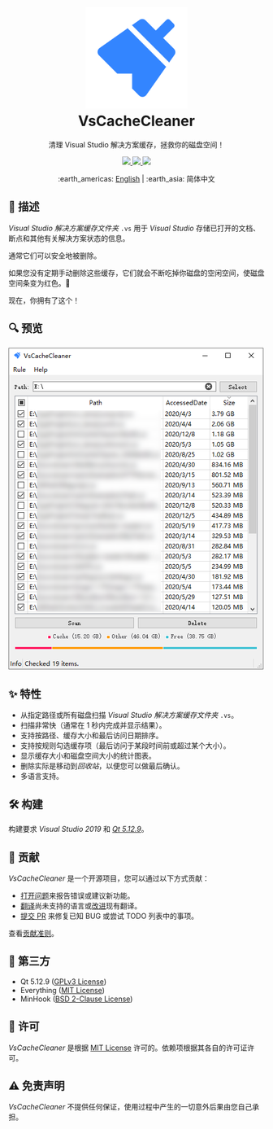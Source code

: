 <h1 align="center">
    <a href="https://github.com/SpriteOvO/VsCacheCleaner"><img src="/Resource/Icon.svg" alt="Icon" width="200"></a>
    <br>
    VsCacheCleaner
</h1>
<p align="center">清理 Visual Studio 解决方案缓存，拯救你的磁盘空间！</p>
<p align="center">
    <a href="https://github.com/SpriteOvO/VsCacheCleaner/releases">
        <img src="https://img.shields.io/github/v/release/SpriteOvO/VsCacheCleaner"/>
    </a>
    <a href="https://github.com/SpriteOvO/VsCacheCleaner/compare">
        <img src="https://img.shields.io/badge/PRs-welcome-brightgreen.svg"/>
    </a>
    <a href="/LICENSE">
        <img src="https://img.shields.io/badge/license-MIT-yellow.svg"/>
    </a>
</p>
<p align="center">:earth_americas: <a href="/README.md">English</a> | :earth_asia: 简体中文</p>

## :page_with_curl: 描述
*Visual Studio 解决方案缓存文件夹* `.vs` 用于 *Visual Studio* 存储已打开的文档、断点和其他有关解决方案状态的信息。

通常它们可以安全地被删除。

如果您没有定期手动删除这些缓存，它们就会不断吃掉你磁盘的空闲空间，使磁盘空间条变为红色。:t-rex:

现在，你拥有了这个！

## :mag: 预览
![](/Resource/Preview.png)

## :sparkles: 特性
* 从指定路径或所有磁盘扫描 *Visual Studio 解决方案缓存文件夹* `.vs`。
* 扫描非常快（通常在 1 秒内完成并显示结果）。
* 支持按路径、缓存大小和最后访问日期排序。
* 支持按规则勾选缓存项（最后访问于某段时间前或超过某个大小）。
* 显示缓存大小和磁盘空间大小的统计图表。
* 删除实际是移动到*回收站*，以便您可以做最后确认。
* 多语言支持。

## :hammer_and_wrench: 构建
构建要求 *Visual Studio 2019* 和 [*Qt 5.12.9*](https://download.qt.io/official_releases/qt/5.12/5.12.9/qt-opensource-windows-x86-5.12.9.exe.mirrorlist)。

## :beer: 贡献
*VsCacheCleaner* 是一个开源项目，您可以通过以下方式贡献：
* [打开问题](https://github.com/SpriteOvO/VsCacheCleaner/issues/new/choose)来报告错误或建议新功能。
* [翻译](/CONTRIBUTING.md#earth_africa-translate)尚未支持的语言或[改进](/CONTRIBUTING.md#earth_africa-translate)现有翻译。
* [提交 PR](https://github.com/SpriteOvO/VsCacheCleaner/compare) 来修复已知 BUG 或尝试 TODO 列表中的事项。

查看[贡献准则](/CONTRIBUTING.md)。

## :gem: 第三方
* Qt 5.12.9 ([GPLv3 License](https://doc.qt.io/qt-5/gpl.html))
* Everything ([MIT License](https://www.voidtools.com/License.txt))
* MinHook ([BSD 2-Clause License](https://github.com/TsudaKageyu/minhook/blob/master/LICENSE.txt))

## :rotating_light: 许可
*VsCacheCleaner* 是根据 [MIT License](/LICENSE) 许可的。依赖项根据其各自的许可证许可。

## :warning: 免责声明
*VsCacheCleaner* 不提供任何保证，使用过程中产生的一切意外后果由您自己承担。